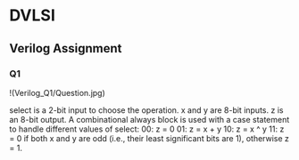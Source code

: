 # DVLSI  

## Verilog Assignment  

### Q1   
!(Verilog_Q1/Question.jpg)  

select is a 2-bit input to choose the operation.
x and y are 8-bit inputs.
z is an 8-bit output.
A combinational always block is used with a case statement to handle different values of select:
00: z = 0
01: z = x + y
10: z = x ^ y
11: z = 0 if both x and y are odd (i.e., their least significant bits are 1), otherwise z = 1.